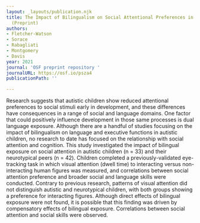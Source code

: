 ```yaml
---
layout: _layouts/publication.njk
title: The Impact of Bilingualism on Social Attentional Preferences in Autistic Children
  (Preprint)
authors:
- Fletcher-Watson
- Sorace
- Rabagliati
- Montgomery
- Davis
year: 2021
journal: 'OSF preprint repository '
journalURL: https://osf.io/psza4
publicationPath: ''

---
```

Research suggests that autistic children show reduced attentional preferences to social stimuli early in development, and these differences have consequences in a range of social and language domains. One factor that could positively influence development in those same processes is dual language exposure. Although there are a handful of studies focusing on the impact of bilingualism on language and executive functions in autistic children, no research to date has focused on the relationship with social attention and cognition. This study investigated the impact of bilingual exposure on social attention in autistic children (n = 33) and their neurotypical peers (n = 42). Children completed a previously-validated eye-tracking task in which visual attention (dwell time) to interacting versus non-interacting human figures was measured, and correlations between social attention preference and broader social and language skills were conducted. Contrary to previous research, patterns of visual attention did not distinguish autistic and neurotypical children, with both groups showing a preference for interacting figures. Although direct effects of bilingual exposure were not found, it is possible that this finding was driven by compensatory effects of bilingual exposure. Correlations between social attention and social skills were observed.